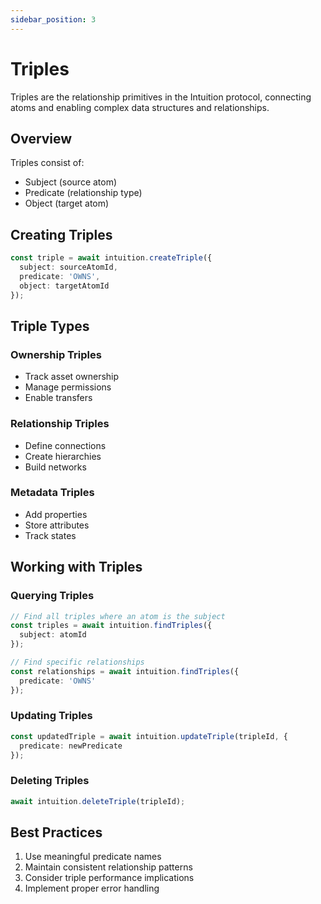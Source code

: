 ```yaml
---
sidebar_position: 3
---
```


# Triples

Triples are the relationship primitives in the Intuition protocol, connecting atoms and enabling complex data structures and relationships.

## Overview

Triples consist of:
- Subject (source atom)
- Predicate (relationship type)
- Object (target atom)

## Creating Triples

```typescript
const triple = await intuition.createTriple({
  subject: sourceAtomId,
  predicate: 'OWNS',
  object: targetAtomId
});
```

## Triple Types

### Ownership Triples
- Track asset ownership
- Manage permissions
- Enable transfers

### Relationship Triples
- Define connections
- Create hierarchies
- Build networks

### Metadata Triples
- Add properties
- Store attributes
- Track states

## Working with Triples

### Querying Triples
```typescript
// Find all triples where an atom is the subject
const triples = await intuition.findTriples({
  subject: atomId
});

// Find specific relationships
const relationships = await intuition.findTriples({
  predicate: 'OWNS'
});
```

### Updating Triples
```typescript
const updatedTriple = await intuition.updateTriple(tripleId, {
  predicate: newPredicate
});
```

### Deleting Triples
```typescript
await intuition.deleteTriple(tripleId);
```

## Best Practices

1. Use meaningful predicate names
2. Maintain consistent relationship patterns
3. Consider triple performance implications
4. Implement proper error handling 